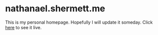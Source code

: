 # nathanael.shermett.me
This is my personal homepage. Hopefully I will update it someday. Click [here](http://nathanael.shermett.me) to see it live.